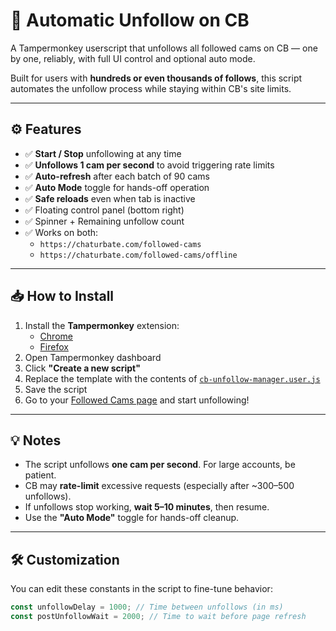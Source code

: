 # 🚫 Automatic Unfollow on CB

A Tampermonkey userscript that unfollows all followed cams on CB — one by one, reliably, with full UI control and optional auto mode.

Built for users with **hundreds or even thousands of follows**, this script automates the unfollow process while staying within CB's site limits.

---

## ⚙️ Features

- ✅ **Start / Stop** unfollowing at any time
- ✅ **Unfollows 1 cam per second** to avoid triggering rate limits
- ✅ **Auto-refresh** after each batch of 90 cams
- ✅ **Auto Mode** toggle for hands-off operation
- ✅ **Safe reloads** even when tab is inactive
- ✅ Floating control panel (bottom right)
- ✅ Spinner + Remaining unfollow count
- ✅ Works on both:
  - `https://chaturbate.com/followed-cams`
  - `https://chaturbate.com/followed-cams/offline`

---

## 📥 How to Install

1. Install the **Tampermonkey** extension:
   - [Chrome](https://tampermonkey.net/?ext=dhdg&browser=chrome)
   - [Firefox](https://tampermonkey.net/?ext=dhdg&browser=firefox)
2. Open Tampermonkey dashboard
3. Click **"Create a new script"**
4. Replace the template with the contents of [`cb-unfollow-manager.user.js`](./cb-unfollow-manager.user.js)
5. Save the script
6. Go to your [Followed Cams page](https://chaturbate.com/followed-cams) and start unfollowing!

---

## 💡 Notes

- The script unfollows **one cam per second**. For large accounts, be patient.
- CB may **rate-limit** excessive requests (especially after ~300–500 unfollows).
- If unfollows stop working, **wait 5–10 minutes**, then resume.
- Use the **"Auto Mode"** toggle for hands-off cleanup.

---

## 🛠 Customization

You can edit these constants in the script to fine-tune behavior:

```javascript
const unfollowDelay = 1000; // Time between unfollows (in ms)
const postUnfollowWait = 2000; // Time to wait before page refresh

